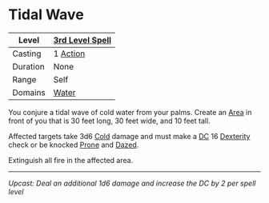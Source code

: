 # Tidal Wave

| Level    | [3rd Level Spell](3rd%20Level%20Spells.md)          |
| -------- | --------------------------------------------------- |
| Casting  | 1 [Action](../../../../Game%20Procedures/Core%20Procedures/Action.md) |
| Duration | None                                                |
| Range    | Self                                                |
| Domains  | [Water](../../Spell%20Domains/Water.md)          |

You conjure a tidal wave of cold water from your palms. Create an [Area](../../Areas%20of%20Effect/Area.md) in front of you that is 30 feet long, 30 feet wide, and 10 feet tall.

Affected targets take 3d6 [Cold](../../../../Game%20Procedures/Combat/Damage%20Types/Cold.md) damage and must make a [DC](../../../../Game%20Procedures/Core%20Procedures/DC.md) 16 [Dexterity](../../../../Player%20Characters/Chosen%20Statistics/Dexterity.md) check or be knocked [Prone](../../../../Game%20Procedures/Conditions/Prone.md) and [Dazed](../../../../Game%20Procedures/Conditions/Dazed.md).

Extinguish all fire in the affected area.

---
*Upcast: Deal an additional 1d6 damage and increase the DC by 2 per spell level*
